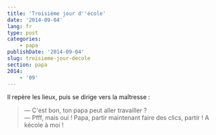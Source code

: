 ```yaml
---
title: 'Troisième jour d''école'
date: '2014-09-04'
lang: fr
type: post
categories:
    - papa
publishDate: '2014-09-04'
slug: troisieme-jour-decole
section: papa
2014:
    - '09'
---
```


Il repère les lieux, puis se dirige vers la maîtresse :

> — C'est bon, ton papa peut aller travailler ?  
> — Pfff, mais oui ! Papa, partir maintenant faire des clics, partir ! A kécole à moi !

